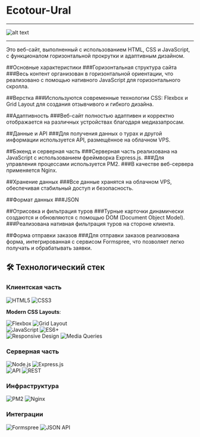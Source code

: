 # Ecotour-Ural

---

![alt text]()

---
Это веб-сайт, выполненный с использованием HTML, CSS и JavaScript, с функционалом горизонтальной прокрутки и адаптивным дизайном.

##Основные характеристики
###Горизонтальная структура сайта
###Весь контент организован в горизонтальной ориентации, что реализовано с помощью нативного JavaScript для горизонтального скролла.

##Верстка
###Используются современные технологии CSS: Flexbox и Grid Layout для создания отзывчивого и гибкого дизайна.

##Адаптивность
###Веб-сайт полностью адаптивен и корректно отображается на различных устройствах благодаря медиазапросам.

##Данные и API
###Для получения данных о турах и другой информации используется API, размещённое на облачном VPS.

##Бэкенд и серверная часть
###Серверная часть реализована на JavaScript с использованием фреймворка Express.js.
###Для управления процессами используется PM2.
###В качестве веб-сервера применяется Nginx.

##Хранение данных
###Все данные хранятся на облачном VPS, обеспечивая стабильный доступ и безопасность.

##Формат данных
###JSON

##Отрисовка и фильтрация туров
###Турные карточки динамически создаются и обновляются с помощью DOM (Document Object Model).
###Реализована нативная фильтрация туров на стороне клиента.

##Форма отправки заказов
###Для отправки заказов реализована форма, интегрированная с сервисом Formspree, что позволяет легко получать и обрабатывать заявки.

## 🛠 Технологический стек

### Клиентская часть

![HTML5](https://img.shields.io/badge/html5-%23E34F26.svg?style=for-the-badge&logo=html5&logoColor=white) ![CSS3](https://img.shields.io/badge/css3-%231572B6.svg?style=for-the-badge&logo=css3&logoColor=white)

**Modern CSS Layouts**:

![Flexbox](https://img.shields.io/badge/Flexbox-1572B6?style=for-the-badge&logo=css3&logoColor=white) ![Grid Layout](https://img.shields.io/badge/Grid_Layout-1572B6?style=for-the-badge&logo=css3&logoColor=white)  
![JavaScript](https://img.shields.io/badge/javascript-%23323330.svg?style=for-the-badge&logo=javascript&logoColor=%23F7DF1E) ![ES6+](https://img.shields.io/badge/ES6+-F7DF1E?style=for-the-badge&logo=javascript&logoColor=black)  
![Responsive Design](https://img.shields.io/badge/Responsive-Design-1572B6?style=for-the-badge&logo=css3&logoColor=white) ![Media Queries](https://img.shields.io/badge/Media_Queries-1572B6?style=for-the-badge&logo=css3&logoColor=white)

### Серверная часть

![Node.js](https://img.shields.io/badge/node.js-6DA55F?style=for-the-badge&logo=node.js&logoColor=white) ![Express.js](https://img.shields.io/badge/express.js-%23404d59.svg?style=for-the-badge&logo=express&logoColor=%2361DAFB)  
![API](https://img.shields.io/badge/API-FF6C37?style=for-the-badge&logo=postman&logoColor=white) ![REST](https://img.shields.io/badge/REST-FF6C37?style=for-the-badge&logo=postman&logoColor=white)

### Инфраструктура

![PM2](https://img.shields.io/badge/pm2-2B037A?style=for-the-badge&logo=pm2&logoColor=white) ![Nginx](https://img.shields.io/badge/nginx-%23009639.svg?style=for-the-badge&logo=nginx&logoColor=white)

### Интеграции

![Formspree](https://img.shields.io/badge/Formspree-5A45FF?style=for-the-badge) ![JSON API](https://img.shields.io/badge/JSON_API-000000?style=for-the-badge&logo=json&logoColor=white)
